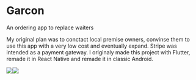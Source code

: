 # Garcon
An ordering app to replace waiters

My original plan was to conctact local premise owners, convinse them to use this app with a very low cost and eventually expand. Stripe was intended as a payment gateway. I originaly made this project with Flutter, remade it in React Native and remade it in classic Android.

![](./1.jpg)![](./2.jpg)
